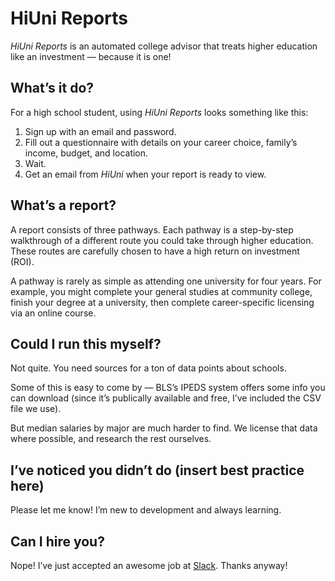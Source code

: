 # HiUni Reports

*HiUni Reports* is an automated college advisor that treats higher education like an investment — because it is one!

## What’s it do?

For a high school student, using *HiUni Reports* looks something like this:

1. Sign up with an email and password.
2. Fill out a questionnaire with details on your career choice, family’s income, budget, and location.
3. Wait.
4. Get an email from *HiUni* when your report is ready to view.

## What’s a report?

A report consists of three pathways. Each pathway is a step-by-step walkthrough of a different route you could take through higher education. These routes are carefully chosen to have a high return on investment (ROI).

A pathway is rarely as simple as attending one university for four years. For example, you might complete your general studies at community college, finish your degree at a university, then complete career-specific licensing via an online course.

## Could I run this myself?

Not quite. You need sources for a ton of data points about schools.

Some of this is easy to come by — BLS’s IPEDS system offers some info you can download (since it’s publically available and free, I’ve included the CSV file we use). 

But median salaries by major are much harder to find. We license that data where possible, and research the rest ourselves.

## I’ve noticed you didn’t do (insert best practice here)

Please let me know! I’m new to development and always learning.

## Can I hire you?

Nope! I’ve just accepted an awesome job at [Slack](www.slack.com). Thanks anyway!